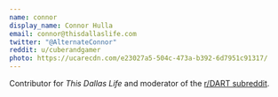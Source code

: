 ```yaml
---
name: connor
display_name: Connor Hulla
email: connor@thisdallaslife.com
twitter: "@AlternateConnor"
reddit: u/cuberandgamer
photo: https://ucarecdn.com/e23027a5-504c-473a-b392-6d7951c91317/
---
```

Contributor for *This Dallas Life* and moderator of the [r/DART subreddit](https://www.reddit.com/r/dart/).